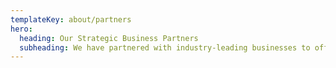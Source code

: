 ```yaml
---
templateKey: about/partners
hero:
  heading: Our Strategic Business Partners
  subheading: We have partnered with industry-leading businesses to offer the best solutions for all of our current and potential clients.
---
```

